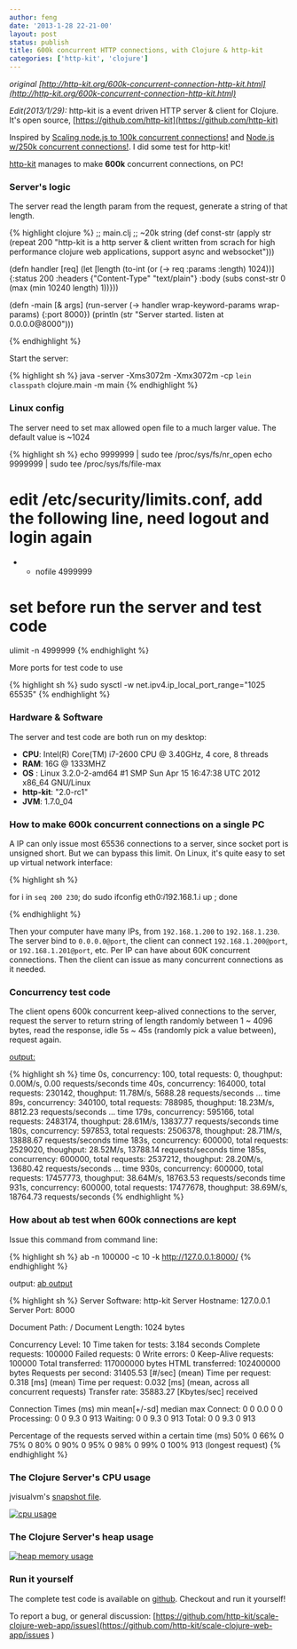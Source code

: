 ```yaml
---
author: feng
date: '2013-1-28 22-21-00'
layout: post
status: publish
title: 600k concurrent HTTP connections, with Clojure & http-kit
categories: ['http-kit', 'clojure']
---
```


*original [http://http-kit.org/600k-concurrent-connection-http-kit.html](http://http-kit.org/600k-concurrent-connection-http-kit.html)*

*Edit(2013/1/29):*
http-kit is a event driven HTTP server & client for Clojure. It's open source, [https://github.com/http-kit](https://github.com/http-kit)

Inspired by [Scaling node.js to 100k concurrent connections!](http://blog.caustik.com/2012/04/08/scaling-node-js-to-100k-concurrent-connections/) and [Node.js w/250k concurrent connections!](http://blog.caustik.com/2012/04/10/node-js-w250k-concurrent-connections/). I did some test for http-kit!

[http-kit](http://http-kit.org) manages to make **600k** concurrent connections, on PC!

### Server's logic

The server read the length param from the request, generate a string of that length.

{% highlight clojure %}
;; main.clj
;; ~20k string
(def const-str (apply str (repeat 200 "http-kit is a http server & client
   written from scrach for high performance clojure web applications,
   support async and websocket")))

(defn handler [req]
  (let [length (to-int (or (-> req :params :length) 1024))]
    {:status 200
     :headers {"Content-Type" "text/plain"}
     :body (subs const-str 0 (max (min 10240 length) 1))}))

(defn -main [& args]
  (run-server (-> handler wrap-keyword-params wrap-params)
              {:port 8000})
  (println (str "Server started. listen at 0.0.0.0@8000")))

{% endhighlight %}

Start the server:

{% highlight sh %}
java -server -Xms3072m -Xmx3072m -cp `lein classpath` clojure.main -m main
{% endhighlight %}


### Linux config

The server need to set max allowed open file to a much larger value. The default value is ~1024

{% highlight sh %}
echo 9999999 | sudo tee /proc/sys/fs/nr_open
echo 9999999 | sudo tee /proc/sys/fs/file-max

# edit /etc/security/limits.conf, add the following line, need logout and login again
* - nofile 4999999

# set before run the server and test code
ulimit -n 4999999
{% endhighlight %}

More ports for test code to use

{% highlight sh %}
sudo sysctl -w net.ipv4.ip_local_port_range="1025 65535"
{% endhighlight %}

### Hardware & Software

The server and test code are both run on my desktop:

* **CPU**: Intel(R) Core(TM) i7-2600 CPU @ 3.40GHz, 4 core, 8 threads
* **RAM**: 16G @ 1333MHZ
* **OS** : Linux 3.2.0-2-amd64 #1 SMP Sun Apr 15 16:47:38 UTC 2012 x86_64 GNU/Linux
* **http-kit**: "2.0-rc1"
* **JVM**: 1.7.0_04

### How to make 600k concurrent connections on a single PC

A IP can only issue most 65536 connections to a server, since socket port is unsigned short. But we can bypass this limit.
On Linux, it's quite easy to set up virtual network interface:

{% highlight sh %}

for i in `seq 200 230`; do sudo ifconfig eth0:$i 192.168.1.$i up ; done

{% endhighlight %}

Then your computer have many IPs, from `192.168.1.200` to `192.168.1.230`. The server bind to `0.0.0.0@port`, the client can connect
`192.168.1.200@port`, or `192.168.1.201@port`, etc. Per IP can have about 60K concurrent connections. Then the client can issue as many concurrent connections as it needed.

### Concurrency test code

The client opens 600k concurrent keep-alived connections to the server, request the server to return string of length randomly between 1 ~ 4096 bytes, read the response, idle 5s ~ 45s (randomly pick a value between), request again.


[output:](http://http-kit.org/blog/600k/test_output)

{% highlight sh %}
time 0s, concurrency: 100, total requests: 0, thoughput: 0.00M/s, 0.00 requests/seconds
time 40s, concurrency: 164000, total requests: 230142, thoughput: 11.78M/s, 5688.28 requests/seconds
...
time 89s, concurrency: 340100, total requests: 788985, thoughput: 18.23M/s, 8812.23 requests/seconds
...
time 179s, concurrency: 595166, total requests: 2483174, thoughput: 28.61M/s, 13837.77 requests/seconds
time 180s, concurrency: 597853, total requests: 2506378, thoughput: 28.71M/s, 13888.67 requests/seconds
time 183s, concurrency: 600000, total requests: 2529020, thoughput: 28.52M/s, 13788.14 requests/seconds
time 185s, concurrency: 600000, total requests: 2537212, thoughput: 28.20M/s, 13680.42 requests/seconds
...
time 930s, concurrency: 600000, total requests: 17457773, thoughput: 38.64M/s, 18763.53 requests/seconds
time 931s, concurrency: 600000, total requests: 17477678, thoughput: 38.69M/s, 18764.73 requests/seconds
{% endhighlight %}

### How about ab test when 600k connections are kept

Issue this command from command line:

{% highlight sh %}
ab -n 100000 -c 10 -k http://127.0.0.1:8000/
{% endhighlight %}

output: [ab output](http://http-kit.org/blog/600k/ab_results)

{% highlight sh %}
Server Software:        http-kit
Server Hostname:        127.0.0.1
Server Port:            8000

Document Path:          /
Document Length:        1024 bytes

Concurrency Level:      10
Time taken for tests:   3.184 seconds
Complete requests:      100000
Failed requests:        0
Write errors:           0
Keep-Alive requests:    100000
Total transferred:      117000000 bytes
HTML transferred:       102400000 bytes
Requests per second:    31405.53 [#/sec] (mean)
Time per request:       0.318 [ms] (mean)
Time per request:       0.032 [ms] (mean, across all concurrent requests)
Transfer rate:          35883.27 [Kbytes/sec] received

Connection Times (ms)
              min  mean[+/-sd] median   max
Connect:        0    0   0.0      0       0
Processing:     0    0   9.3      0     913
Waiting:        0    0   9.3      0     913
Total:          0    0   9.3      0     913

Percentage of the requests served within a certain time (ms)
  50%      0
  66%      0
  75%      0
  80%      0
  90%      0
  95%      0
  98%      0
  99%      0
 100%    913 (longest request)
{% endhighlight %}

### The Clojure Server's CPU usage

jvisualvm's [snapshot file](http://http-kit.org/blog/600k/jvisualvm_snapshort.apps).

[![cpu usage](http://http-kit.org/blog/600k/cpu.png)](http://http-kit.org/blog/600k/cpu.png)

### The Clojure Server's heap usage

[![heap memory usage](http://http-kit.org/blog/600k/heap_usage.png)](http://http-kit.org/blog/600k/heap_usage.png)

### Run it yourself

The complete test code is available on [github](https://github.com/http-kit/scale-clojure-web-app). Checkout and run it yourself!

To report a bug, or general discussion: [https://github.com/http-kit/scale-clojure-web-app/issues](https://github.com/http-kit/scale-clojure-web-app/issues
)
